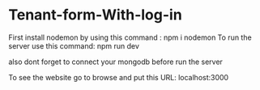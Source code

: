 # Tenant-form-With-log-in
First install nodemon by using this command : npm i nodemon
To run the server use this command: npm run dev

also dont forget to connect your mongodb before run the server


To see the website go to browse and put this URL: localhost:3000
